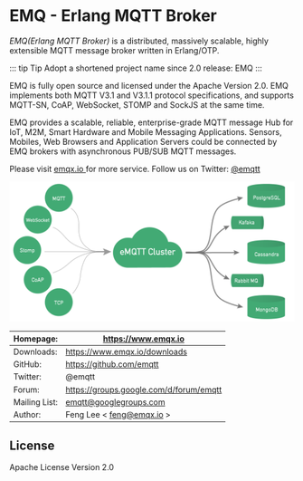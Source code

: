 # EMQ - Erlang MQTT Broker

_EMQ(Erlang MQTT Broker)_ is a distributed, massively scalable, highly extensible MQTT message broker written in Erlang/OTP.

::: tip Tip
Adopt a shortened project name since 2.0 release: EMQ
:::

EMQ is fully open source and licensed under the Apache Version 2.0. EMQ implements both MQTT V3.1 and V3.1.1 protocol specifications, and supports MQTT-SN, CoAP, WebSocket, STOMP and SockJS at the same time.

EMQ provides a scalable, reliable, enterprise-grade MQTT message Hub for IoT, M2M, Smart Hardware and Mobile Messaging Applications. Sensors, Mobiles, Web Browsers and Application Servers could be connected by EMQ brokers with asynchronous PUB/SUB MQTT messages.

Please visit [ emqx.io ](https://www.emqx.io) for more service. Follow us on Twitter: [ @emqtt ](https://twitter.com/emqtt)

![image](./_static/images/emqtt.png)

| Homepage:     | [ https://www.emqx.io ](https://www.emqx.io)                                         |
| ------------- | ------------------------------------------------------------------------------------ |
| Downloads:    | [ https://www.emqx.io/downloads ](https://www.emqx.io/downloads)                     |
| GitHub:       | [ https://github.com/emqtt ](https://github.com/emqtt)                               |
| Twitter:      | @emqtt                                                                               |
| Forum:        | [ https://groups.google.com/d/forum/emqtt ](https://groups.google.com/d/forum/emqtt) |
| Mailing List: | emqtt@googlegroups.com                                                               |
| Author:       | Feng Lee \< feng@emqx.io >                                                           |


## License

Apache License Version 2.0
